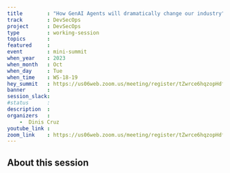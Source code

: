 ```yaml
---
title        : "How GenAI Agents will dramatically change our industry"
track        : DevSecOps
project      : DevSecOps
type         : working-session
topics       :
featured     :
event        : mini-summit
when_year    : 2023
when_month   : Oct
when_day     : Tue
when_time    : WS-18-19
hey_summit   : https://us06web.zoom.us/meeting/register/tZwrce6hqzopHdfO_qPcITdxKB-_gFnYzgNA
banner       : 
session_slack:
#status      : 
description  :
organizers   :
    -  Dinis Cruz     
youtube_link : 
zoom_link    : https://us06web.zoom.us/meeting/register/tZwrce6hqzopHdfO_qPcITdxKB-_gFnYzgNA
---
```


## About this session
